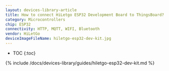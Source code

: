 ```yaml
---
layout: devices-library-article
title: How to connect HiLetgo ESP32 Development Board to ThingsBoard?
category: Microcontrollers
chip: ESP32
connectivity: HTTP, MQTT, WIFI, Bluetooth
vendor: HiLetGo
deviceImageFileName: hiletgo-esp32-dev-kit.jpg
---
```


* TOC
{:toc}

{% include /docs/devices-library/guides/hiletgo-esp32-dev-kit.md %}
